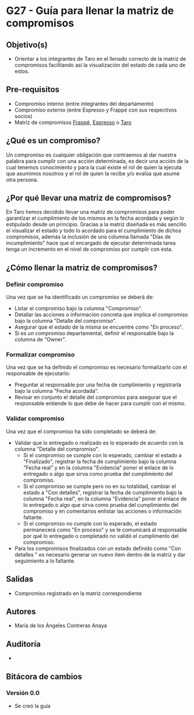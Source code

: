 # G27 - Guía para llenar la matriz de compromisos

## Objetivo(s)

- Orientar a los integrantes de Taro en el llenado correcto de la matriz de compromisos facilitando así la visualización del estado de cada uno de estos.

## Pre-requisitos

- Compromiso interno (entre integrantes del departamento)
- Compromiso externo (entre Espresso y Frappé con sus respectivos socios)
- Matriz de compromisos [Frappé](https://docs.google.com/spreadsheets/d/13DkKZZyyB2OHshchbra921zE3AGMBl91GKeLuofNgL8/edit#gid=866452596), [Espresso](https://docs.google.com/spreadsheets/d/13DkKZZyyB2OHshchbra921zE3AGMBl91GKeLuofNgL8/edit#gid=0) o [Taro](https://docs.google.com/spreadsheets/d/13DkKZZyyB2OHshchbra921zE3AGMBl91GKeLuofNgL8/edit#gid=14619367)

## ¿Qué es un compromiso?

Un compromiso es cualquier obligación que contraemos al dar nuestra palabra para cumplir con una acción determinada, es decir una acción de la cual tenemos conocimiento y para la cual existe el rol de quien la ejecuta que asumimos nosotros y el rol de quien la recibe y/o evalúa que asume otra persona. 

## ¿Por qué llevar una matriz de compromisos?

En Taro hemos decidido llevar una matriz de compromisos para poder garantizar el cumplimiento de los mismos en la fecha acordada y según lo estipulado desde un principio. Gracias a la matriz diseñada es más sencillo el visualizar el estado y todo lo acordado para el cumplimiento de dichos compromisos, además la inclusión de una columna llamada "Días de incumplimiento" hace que el encargado de ejecutar determinada tarea tenga un incremento en el nivel de compromiso por cumplir con esta.

## ¿Cómo llenar la matriz de compromisos?

### Definir compromiso

Una vez que se ha identificado un compromiso se deberá de:

- Listar el compromiso bajo la columna "Compromiso".
- Detallar las acciones o información concreta que implica el compromiso bajo la columna "Detalle del compromiso".
- Asegurar que el estado de la misma se encuentre como "En proceso".
- Si es un compromiso departamental, definir el responsable bajo la columna de "Owner".

### Formalizar compromiso

Una vez que se ha definido el compromiso es necesario formalizarlo con el responsable de ejecutarlo:

- Preguntar al responsable por una fecha de cumplimiento y registrarla bajo la columna "Fecha acordada".
- Revisar en conjunto el detalle del compromiso para asegurar que el responsable entiende lo que debe de hacer para cumplir con el mismo.

### Validar compromiso

Una vez que el compromiso ha sido completado se deberá de:

- Validar que lo entregado o realizado es lo esperado de acuerdo con la columna "Detalle del compromiso".
  - Si el compromiso se cumple con lo esperado, cambiar el estado a "Finalizado", registrar la fecha de cumplimiento bajo la columna "Fecha real" y en la columna "Evidencia" poner el enlace de lo entregado o algo que sirva como prueba del cumplimiento del compromiso.
  - Si el compromiso se cumple pero no en su totalidad, cambiar el estado a "Con detalles", registrar la fecha de cumplimiento bajo la columna "Fecha real", en la columna "Evidencia" poner el enlace de lo entregado o algo que sirva como prueba del cumplimiento del compromiso y en comentarios enlistar las acciones o información faltante.
  - Si el compromiso no cumple con lo esperado, el estado permanecerá como "En proceso" y se le comunicará al responsable por qué  lo entregado o completado no validó el cumplimento del compromiso.
- Para los compromisos finalizados con un estado definido como "Con detalles " es necesario generar un nuevo item dentro de la matriz y dar seguimiento a lo faltante.

## Salidas

- Compromiso registrado en la matriz correspondiente

## Autores

- María de los Ángeles Contreras Anaya

## Auditoría

- 

## Bitácora de cambios

### Versión 0.0

- Se creó la guía